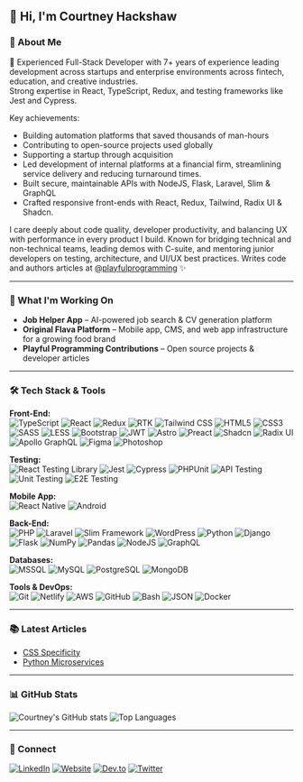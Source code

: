## 👋 Hi, I'm Courtney Hackshaw

### 💼 About Me
🧠 Experienced Full-Stack Developer with 7+ years of experience leading development across startups and enterprise environments across fintech, education, and creative industries.  
Strong expertise in React, TypeScript, Redux, and testing frameworks like Jest and Cypress.  

Key achievements: 
- Building automation platforms that saved thousands of man-hours
- Contributing to open-source projects used globally
- Supporting a startup through acquisition
- Led development of internal platforms at a financial firm, streamlining service delivery and reducing turnaround times.
- Built secure, maintainable APIs with NodeJS, Flask, Laravel, Slim & GraphQL
- Crafted responsive front-ends with React, Redux, Tailwind, Radix UI & Shadcn.

I care deeply about code quality, developer productivity, and balancing UX with performance in every product I build.
Known for bridging technical and non-technical teams, leading demos with C-suite, and mentoring junior developers on testing, architecture, and UI/UX best practices.
Writes code and authors articles at [@playfulprogramming](https://github.com/playfulprogramming) ✨

---

### 🚀 What I'm Working On
- **Job Helper App** – AI-powered job search & CV generation platform  
- **Original Flava Platform** – Mobile app, CMS, and web app infrastructure for a growing food brand 
- **Playful Programming Contributions** – Open source projects & developer articles  

---

### 🛠️ Tech Stack & Tools
**Front-End:**  
![TypeScript](https://img.shields.io/badge/TypeScript-007ACC?style=for-the-badge&logo=typescript&logoColor=white)
![React](https://img.shields.io/badge/React-20232A?style=for-the-badge&logo=react&logoColor=61DAFB)
![Redux](https://img.shields.io/badge/Redux-764ABC?style=for-the-badge&logo=redux&logoColor=white)
![RTK](https://img.shields.io/badge/Redux_Toolkit-764ABC?style=for-the-badge&logo=redux&logoColor=white)
![Tailwind CSS](https://img.shields.io/badge/Tailwind_CSS-06B6D4?style=for-the-badge&logo=tailwind-css&logoColor=white)
![HTML5](https://img.shields.io/badge/HTML5-E34F26?style=for-the-badge&logo=html5&logoColor=white)
![CSS3](https://img.shields.io/badge/CSS3-1572B6?style=for-the-badge&logo=css3&logoColor=white)
![SASS](https://img.shields.io/badge/SASS-CC6699?style=for-the-badge&logo=sass&logoColor=white)
![LESS](https://img.shields.io/badge/LESS-1D365D?style=for-the-badge&logo=less&logoColor=white)
![Bootstrap](https://img.shields.io/badge/Bootstrap-7952B3?style=for-the-badge&logo=bootstrap&logoColor=white)
![JWT](https://img.shields.io/badge/JWT-000000?style=for-the-badge&logo=json-web-tokens&logoColor=white)
![Astro](https://img.shields.io/badge/Astro-0F172A?style=for-the-badge&logo=astro&logoColor=white)
![Preact](https://img.shields.io/badge/Preact-F5A623?style=for-the-badge&logo=preact&logoColor=white)
![Shadcn](https://img.shields.io/badge/Shadcn-000000?style=for-the-badge)
![Radix UI](https://img.shields.io/badge/Radix_UI-000000?style=for-the-badge)
![Apollo GraphQL](https://img.shields.io/badge/Apollo-311C87?style=for-the-badge&logo=apollo-graphql&logoColor=white)
![Figma](https://img.shields.io/badge/Figma-F24E1E?style=for-the-badge&logo=figma&logoColor=white)
![Photoshop](https://img.shields.io/badge/Photoshop-31A8FF?style=for-the-badge&logo=adobe-photoshop&logoColor=white)

**Testing:**  
![React Testing Library](https://img.shields.io/badge/React_Testing_Library-E33332?style=for-the-badge&logo=testing-library&logoColor=white)
![Jest](https://img.shields.io/badge/Jest-C21325?style=for-the-badge&logo=jest&logoColor=white)
![Cypress](https://img.shields.io/badge/Cypress-17202C?style=for-the-badge&logo=cypress&logoColor=white)
![PHPUnit](https://img.shields.io/badge/PHPUnit-000000?style=for-the-badge&logo=phpunit&logoColor=white)
![API Testing](https://img.shields.io/badge/API_Testing-000000?style=for-the-badge)
![Unit Testing](https://img.shields.io/badge/Unit_Testing-000000?style=for-the-badge)
![E2E Testing](https://img.shields.io/badge/E2E_Testing-000000?style=for-the-badge)

**Mobile App:**  
![React Native](https://img.shields.io/badge/React_Native-20232A?style=for-the-badge&logo=react&logoColor=61DAFB)
![Android](https://img.shields.io/badge/Android-3DDC84?style=for-the-badge&logo=android&logoColor=white)

**Back-End:**  
![PHP](https://img.shields.io/badge/PHP-777BB4?style=for-the-badge&logo=php&logoColor=white)
![Laravel](https://img.shields.io/badge/Laravel-FF2D20?style=for-the-badge&logo=laravel&logoColor=white)
![Slim Framework](https://img.shields.io/badge/Slim-000000?style=for-the-badge)
![WordPress](https://img.shields.io/badge/WordPress-21759B?style=for-the-badge&logo=wordpress&logoColor=white)
![Python](https://img.shields.io/badge/Python-14354C?style=for-the-badge&logo=python&logoColor=yellow)
![Django](https://img.shields.io/badge/Django-092E20?style=for-the-badge&logo=django&logoColor=white)
![Flask](https://img.shields.io/badge/Flask-000000?style=for-the-badge&logo=flask&logoColor=white)
![NumPy](https://img.shields.io/badge/NumPy-013243?style=for-the-badge&logo=NumPy&logoColor=white)
![Pandas](https://img.shields.io/badge/Pandas-150458?style=for-the-badge&logo=pandas&logoColor=white)
![NodeJS](https://img.shields.io/badge/Node.js-339933?style=for-the-badge&logo=node.js&logoColor=white)
![GraphQL](https://img.shields.io/badge/GraphQL-E10098?style=for-the-badge&logo=graphql&logoColor=white)

**Databases:**  
![MSSQL](https://img.shields.io/badge/MSSQL-CC2927?style=for-the-badge&logo=microsoft-sql-server&logoColor=white)
![MySQL](https://img.shields.io/badge/MySQL-4479A1?style=for-the-badge&logo=mysql&logoColor=white)
![PostgreSQL](https://img.shields.io/badge/PostgreSQL-316192?style=for-the-badge&logo=postgresql&logoColor=white)
![MongoDB](https://img.shields.io/badge/MongoDB-47A248?style=for-the-badge&logo=mongodb&logoColor=white)

**Tools & DevOps:**  
![Git](https://img.shields.io/badge/Git-F05032?style=for-the-badge&logo=git&logoColor=white)
![Netlify](https://img.shields.io/badge/Netlify-00C7B7?style=for-the-badge&logo=netlify&logoColor=white)
![AWS](https://img.shields.io/badge/AWS-232F3E?style=for-the-badge&logo=amazon-aws&logoColor=white)
![GitHub](https://img.shields.io/badge/GitHub-181717?style=for-the-badge&logo=github&logoColor=white)
![Bash](https://img.shields.io/badge/Bash-4EAA25?style=for-the-badge&logo=gnu-bash&logoColor=white)
![JSON](https://img.shields.io/badge/JSON-000000?style=for-the-badge)
![Docker](https://img.shields.io/badge/Docker-2496ED?style=for-the-badge&logo=docker&logoColor=white)

---

### 📚 Latest Articles
- [CSS Specificity](https://playfulprogramming.com/posts/css-specificity-explained)
- [Python Microservices](https://playfulprogramming.com/posts/sharing-python-modules-across-microservices)

---

### 📊 GitHub Stats
![Courtney's GitHub stats](https://github-readme-stats.vercel.app/api?username=ckhackshaw&show_icons=true&theme=react&hide_border=true&bg_color=0D1117)
![Top Languages](https://github-readme-stats.vercel.app/api/top-langs/?username=ckhackshaw&layout=compact&theme=react&hide_border=true&bg_color=0D1117)

---

### 💬 Connect
[![LinkedIn](https://img.shields.io/badge/LinkedIn-0077B5?style=for-the-badge&logo=linkedin&logoColor=white)](https://linkedin.com/in/courtney-hackshaw)
[![Website](https://img.shields.io/badge/Website-000000?style=for-the-badge&logo=About.me&logoColor=white)](https://playfulprogramming.com/people/ckhackshaw)
[![Dev.to](https://img.shields.io/badge/Dev.to-000000?style=for-the-badge&logo=dev.to&logoColor=white)](https://dev.to/courtneyhackshaw)
[![Twitter](https://img.shields.io/badge/Twitter-1DA1F2?style=for-the-badge&logo=x&logoColor=white)](https://x.com/davinci784)
